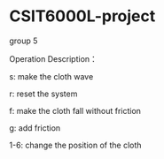 # CSIT6000L-project
group 5

Operation Description：

s: make the cloth wave

r: reset the system

f: make the cloth fall without friction

g: add friction

1-6: change the position of the cloth
